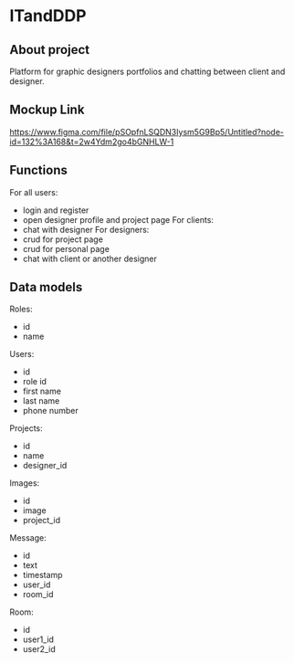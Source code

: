 # ITandDDP
## About project
Platform for graphic designers portfolios and chatting between client and designer.
## Mockup Link
https://www.figma.com/file/pSOpfnLSQDN3Iysm5G9Bp5/Untitled?node-id=132%3A168&t=2w4Ydm2go4bGNHLW-1
## Functions
For all users:
- login and register
- open designer profile and project page
For clients:
- chat with designer
For designers:
- crud for project page
- crud for personal page
- chat with client or another designer
## Data models
Roles:
- id
- name

Users:
- id 
- role id
- first name
- last name
- phone number 

Projects:
- id
- name 
- designer_id

Images:
- id
- image
- project_id

Message:
- id
- text
- timestamp
- user_id
- room_id

Room:
- id
- user1_id
- user2_id
